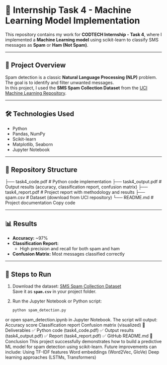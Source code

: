 # 📌 Internship Task 4 - Machine Learning Model Implementation

This repository contains my work for **CODTECH Internship - Task 4**, where I implemented a **Machine Learning model** using scikit-learn to classify SMS messages as **Spam** or **Ham (Not Spam)**.

---

## 🚀 Project Overview
Spam detection is a classic **Natural Language Processing (NLP)** problem. The goal is to identify and filter unwanted messages.  
In this project, I used the **SMS Spam Collection Dataset** from the [UCI Machine Learning Repository](https://archive.ics.uci.edu/ml/datasets/sms+spam+collection).

---

## 🛠️ Technologies Used
- Python  
- Pandas, NumPy  
- Scikit-learn  
- Matplotlib, Seaborn  
- Jupyter Notebook  

---

## 📂 Repository Structure
├── task4_code.pdf       # Python code implementation ├── task4_output.pdf     # Output results (accuracy, classification report, confusion matrix) ├── task4_report.pdf     # Project report with methodology and results ├── spam.csv             # Dataset (download from UCI repository) └── README.md            # Project documentation
Copy code

---

## 📊 Results
- **Accuracy:** ~97%  
- **Classification Report:**  
  - High precision and recall for both spam and ham  
- **Confusion Matrix:** Most messages classified correctly  

---

## 📖 Steps to Run
1. Download the dataset: [SMS Spam Collection Dataset](https://archive.ics.uci.edu/ml/datasets/sms+spam+collection)  
   Save it as **`spam.csv`** in your project folder.  

2. Run the Jupyter Notebook or Python script:
   ```bash
   python spam_detection.py
or open spam_detection.ipynb in Jupyter Notebook.
The script will output:
Accuracy score
Classification report
Confusion matrix (visualized)
📜 Deliverables
✅ Python code (task4_code.pdf)
✅ Output results (task4_output.pdf)
✅ Report (task4_report.pdf)
✅ GitHub README.md
📌 Conclusion
This project successfully demonstrates how to build a predictive ML model for spam detection using scikit-learn.
Future improvements can include:
Using TF-IDF features
Word embeddings (Word2Vec, GloVe)
Deep learning approaches (LSTMs, Transformers)
